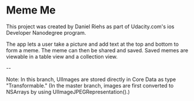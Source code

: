 # Meme Me

This project was created by Daniel Riehs as part of Udacity.com's ios Developer Nanodegree program.

The app lets a user take a picture and add text at the top and bottom to form a meme. The meme can then be shared and saved. Saved memes are viewable in a table view and a collection view.

--

Note: In this branch, UIImages are stored directly in Core Data as type "Transformable." (In the master branch, images are first converted to NSArrays by using UIImageJPEGRepresentation().)
